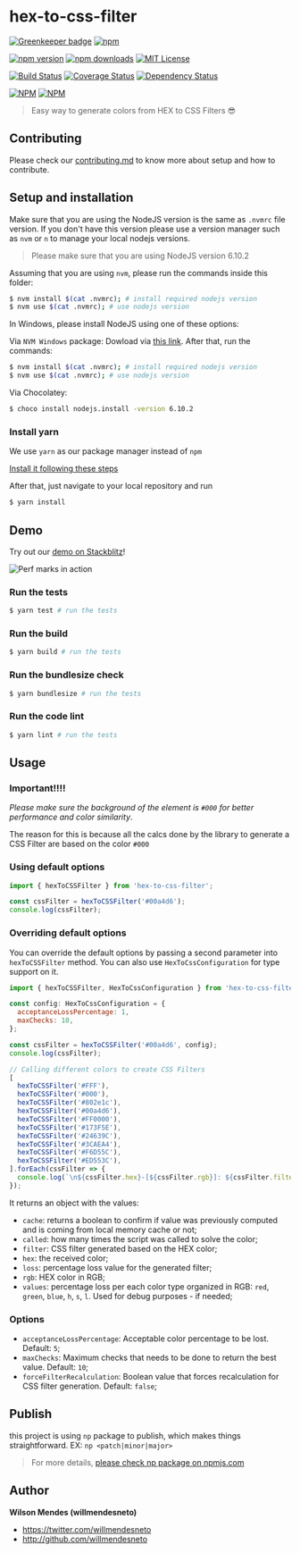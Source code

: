 # hex-to-css-filter

[![Greenkeeper badge](https://badges.greenkeeper.io/willmendesneto/hex-to-css-filter.svg)](https://greenkeeper.io/)
[![npm](https://img.shields.io/badge/stackblitz-online-orange.svg)](https://stackblitz.com/edit/hex-to-css-filter-playground)

[![npm version](https://badge.fury.io/js/hex-to-css-filter.svg)](http://badge.fury.io/js/hex-to-css-filter) [![npm downloads](https://img.shields.io/npm/dm/hex-to-css-filter.svg)](https://npmjs.org/hex-to-css-filter)
[![MIT License](https://img.shields.io/badge/license-MIT%20License-blue.svg?style=flat-square)](LICENSE)

[![Build Status](https://circleci.com/gh/willmendesneto/hex-to-css-filter.svg?style=shield)](https://circleci.com/gh/willmendesneto/hex-to-css-filter)
[![Coverage Status](https://coveralls.io/repos/willmendesneto/hex-to-css-filter/badge.svg?branch=master)](https://coveralls.io/r/willmendesneto/hex-to-css-filter?branch=master)
[![Dependency Status](https://david-dm.org/willmendesneto/hex-to-css-filter.svg)](https://david-dm.org/willmendesneto/hex-to-css-filter)

[![NPM](https://nodei.co/npm/hex-to-css-filter.png?downloads=true&downloadRank=true&stars=true)](https://npmjs.org/hex-to-css-filter)
[![NPM](https://nodei.co/npm-dl/hex-to-css-filter.png?height=3&months=3)](https://npmjs.org/hex-to-css-filter)

> Easy way to generate colors from HEX to CSS Filters 😎

## Contributing

Please check our [contributing.md](https://github.com/willmendesneto/hex-to-css-filter/blob/master/contributing.md) to know more about setup and how to contribute.

## Setup and installation

Make sure that you are using the NodeJS version is the same as `.nvmrc` file version. If you don't have this version please use a version manager such as `nvm` or `n` to manage your local nodejs versions.

> Please make sure that you are using NodeJS version 6.10.2

Assuming that you are using `nvm`, please run the commands inside this folder:

```bash
$ nvm install $(cat .nvmrc); # install required nodejs version
$ nvm use $(cat .nvmrc); # use nodejs version
```

In Windows, please install NodeJS using one of these options:

Via `NVM Windows` package: Dowload via [this link](https://github.com/coreybutler/nvm-windows). After that, run the commands:

```bash
$ nvm install $(cat .nvmrc); # install required nodejs version
$ nvm use $(cat .nvmrc); # use nodejs version
```

Via Chocolatey:

```bash
$ choco install nodejs.install -version 6.10.2
```

### Install yarn

We use `yarn` as our package manager instead of `npm`

[Install it following these steps](https://yarnpkg.com/lang/en/docs/install/#mac-tab)

After that, just navigate to your local repository and run

```bash
$ yarn install
```

## Demo

Try out our [demo on Stackblitz](https://hex-to-css-filter-playground.stackblitz.io)!

![Perf marks in action](./images/hex-to-css-filter-in-action.gif)

### Run the tests

```bash
$ yarn test # run the tests
```

### Run the build

```bash
$ yarn build # run the tests
```

### Run the bundlesize check

```bash
$ yarn bundlesize # run the tests
```

### Run the code lint

```bash
$ yarn lint # run the tests
```

## Usage

### Important!!!!

_Please make sure the background of the element is `#000` for better performance and color similarity_.

The reason for this is because all the calcs done by the library to generate a CSS Filter are based on the color `#000`

### Using default options

```js
import { hexToCSSFilter } from 'hex-to-css-filter';

const cssFilter = hexToCSSFilter('#00a4d6');
console.log(cssFilter);
```

### Overriding default options

You can override the default options by passing a second parameter into `hexToCSSFilter` method. You can also use `HexToCssConfiguration` for type support on it.

```js
import { hexToCSSFilter, HexToCssConfiguration } from 'hex-to-css-filter';

const config: HexToCssConfiguration = {
  acceptanceLossPercentage: 1,
  maxChecks: 10,
};

const cssFilter = hexToCSSFilter('#00a4d6', config);
console.log(cssFilter);

// Calling different colors to create CSS Filters
[
  hexToCSSFilter('#FFF'),
  hexToCSSFilter('#000'),
  hexToCSSFilter('#802e1c'),
  hexToCSSFilter('#00a4d6'),
  hexToCSSFilter('#FF0000'),
  hexToCSSFilter('#173F5E'),
  hexToCSSFilter('#24639C'),
  hexToCSSFilter('#3CAEA4'),
  hexToCSSFilter('#F6D55C'),
  hexToCSSFilter('#ED553C'),
].forEach(cssFilter => {
  console.log(`\n${cssFilter.hex}-[${cssFilter.rgb}]: ${cssFilter.filter}`);
});
```

It returns an object with the values:

- `cache`: returns a boolean to confirm if value was previously computed and is coming from local memory cache or not;
- `called`: how many times the script was called to solve the color;
- `filter`: CSS filter generated based on the HEX color;
- `hex`: the received color;
- `loss`: percentage loss value for the generated filter;
- `rgb`: HEX color in RGB;
- `values`: percentage loss per each color type organized in RGB: `red`, `green`, `blue`, `h`, `s`, `l`. Used for debug purposes - if needed;

### Options

- `acceptanceLossPercentage`: Acceptable color percentage to be lost. Default: `5`;
- `maxChecks`: Maximum checks that needs to be done to return the best value. Default: `10`;
- `forceFilterRecalculation`: Boolean value that forces recalculation for CSS filter generation. Default: `false`;

## Publish

this project is using `np` package to publish, which makes things straightforward. EX: `np <patch|minor|major>`

> For more details, [please check np package on npmjs.com](https://www.npmjs.com/package/np)

## Author

**Wilson Mendes (willmendesneto)**

- <https://twitter.com/willmendesneto>
- <http://github.com/willmendesneto>
